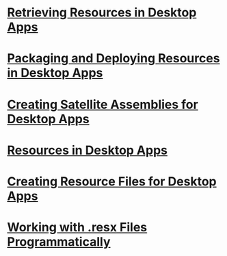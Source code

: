 # [Retrieving Resources in Desktop Apps](retrieving-resources-in-desktop-apps.md)
# [Packaging and Deploying Resources in Desktop Apps](packaging-and-deploying-resources-in-desktop-apps.md)
# [Creating Satellite Assemblies for Desktop Apps](creating-satellite-assemblies-for-desktop-apps.md)
# [Resources in Desktop Apps](resources-in-desktop-apps.md)
# [Creating Resource Files for Desktop Apps](creating-resource-files-for-desktop-apps.md)
# [Working with .resx Files Programmatically](working-with-resx-files-programmatically.md)

